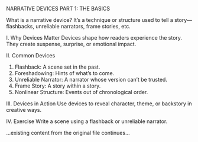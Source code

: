 NARRATIVE DEVICES PART 1: THE BASICS

What is a narrative device? It’s a technique or structure used to tell a story—flashbacks, unreliable narrators, frame stories, etc.

I. Why Devices Matter
Devices shape how readers experience the story. They create suspense, surprise, or emotional impact.

II. Common Devices
1. Flashback: A scene set in the past.
2. Foreshadowing: Hints of what’s to come.
3. Unreliable Narrator: A narrator whose version can’t be trusted.
4. Frame Story: A story within a story.
5. Nonlinear Structure: Events out of chronological order.

III. Devices in Action
Use devices to reveal character, theme, or backstory in creative ways.

IV. Exercise
Write a scene using a flashback or unreliable narrator.

...existing content from the original file continues...
